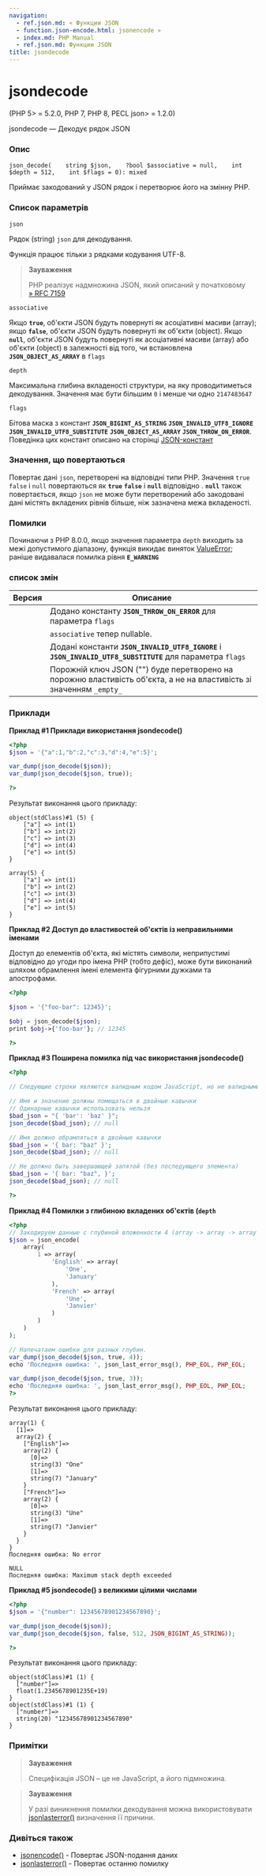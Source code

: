 ```yaml
---
navigation:
  - ref.json.md: « Функции JSON
  - function.json-encode.html: jsonencode »
  - index.md: PHP Manual
  - ref.json.md: Функции JSON
title: jsondecode
---
```

# jsondecode

(PHP 5> = 5.2.0, PHP 7, PHP 8, PECL json> = 1.2.0)

jsondecode — Декодує рядок JSON

### Опис

```methodsynopsis
json_decode(    string $json,    ?bool $associative = null,    int $depth = 512,    int $flags = 0): mixed
```

Приймає закодований у JSON рядок і перетворює його на змінну PHP.

### Список параметрів

`json`

Рядок (string) `json` для декодування.

Функція працює тільки з рядками кодування UTF-8.

> **Зауваження**
> 
> PHP реалізує надмножина JSON, який описаний у початковому [» RFC 7159](http://www.faqs.org/rfcs/rfc7159)

`associative`

Якщо **`true`**, об'єкти JSON будуть повернуті як асоціативні масиви (array); якщо **`false`**, об'єкти JSON будуть повернуті як об'єкти (object). Якщо **`null`**, об'єкти JSON будуть повернуті як асоціативні масиви (array) або об'єкти (object) в залежності від того, чи встановлена **`JSON_OBJECT_AS_ARRAY`** в `flags`

`depth`

Максимальна глибина вкладеності структури, на яку проводитиметься декодування. Значення має бути більшим `0` і менше чи одно `2147483647`

`flags`

Бітова маска з констант **`JSON_BIGINT_AS_STRING`** **`JSON_INVALID_UTF8_IGNORE`** **`JSON_INVALID_UTF8_SUBSTITUTE`** **`JSON_OBJECT_AS_ARRAY`** **`JSON_THROW_ON_ERROR`**. Поведінка цих констант описано на сторінці [JSON-констант](json.constants.md)

### Значення, що повертаються

Повертає дані `json`, перетворені на відповідні типи PHP. Значення `true` `false` і `null` повертаються як **`true`** **`false`** і **`null`** відповідно . **`null`** також повертається, якщо `json` не може бути перетворений або закодовані дані містять вкладених рівнів більше, ніж зазначена межа вкладеності.

### Помилки

Починаючи з PHP 8.0.0, якщо значення параметра `depth` виходить за межі допустимого діапазону, функція викидає виняток [ValueError](class.valueerror.md); раніше видавалася помилка рівня **`E_WARNING`**

### список змін

| Версия | Описание |
| --- | --- |
|  | Додано константу **`JSON_THROW_ON_ERROR`** для параметра `flags` |
|  | `associative` тепер nullable. |
|  | Додані константи **`JSON_INVALID_UTF8_IGNORE`** і **`JSON_INVALID_UTF8_SUBSTITUTE`** для параметра `flags` |
|  | Порожній ключ JSON ("") буде перетворено на порожню властивість об'єкта, а не на властивість зі значенням `_empty_` |

### Приклади

**Приклад #1 Приклади використання **jsondecode()****

```php
<?php
$json = '{"a":1,"b":2,"c":3,"d":4,"e":5}';

var_dump(json_decode($json));
var_dump(json_decode($json, true));

?>
```

Результат виконання цього прикладу:

```
object(stdClass)#1 (5) {
    ["a"] => int(1)
    ["b"] => int(2)
    ["c"] => int(3)
    ["d"] => int(4)
    ["e"] => int(5)
}

array(5) {
    ["a"] => int(1)
    ["b"] => int(2)
    ["c"] => int(3)
    ["d"] => int(4)
    ["e"] => int(5)
}
```

**Приклад #2 Доступ до властивостей об'єктів із неправильними іменами**

Доступ до елементів об'єкта, які містять символи, неприпустимі відповідно до угоди про імена PHP (тобто дефіс), може бути виконаний шляхом обрамлення імені елемента фігурними дужками та апострофами.

```php
<?php

$json = '{"foo-bar": 12345}';

$obj = json_decode($json);
print $obj->{'foo-bar'}; // 12345

?>
```

**Приклад #3 Поширена помилка під час використання **jsondecode()****

```php
<?php

// Следующие строки являются валидным кодом JavaScript, но не валидными JSON-данными

// Имя и значение должны помещаться в двойные кавычки
// Одинарные кавычки использовать нельзя
$bad_json = "{ 'bar': 'baz' }";
json_decode($bad_json); // null

// Имя должно обрамляться в двойные кавычки
$bad_json = '{ bar: "baz" }';
json_decode($bad_json); // null

// Не должно быть завершающей запятой (без последующего элемента)
$bad_json = '{ bar: "baz", }';
json_decode($bad_json); // null

?>
```

**Приклад #4 Помилки з глибиною вкладених об'єктів (`depth`**

```php
<?php
// Закодируем данные с глубиной вложенности 4 (array -> array -> array -> string).
$json = json_encode(
    array(
        1 => array(
            'English' => array(
                'One',
                'January'
            ),
            'French' => array(
                'Une',
                'Janvier'
            )
        )
    )
);

// Напечатаем ошибки для разных глубин.
var_dump(json_decode($json, true, 4));
echo 'Последняя ошибка: ', json_last_error_msg(), PHP_EOL, PHP_EOL;

var_dump(json_decode($json, true, 3));
echo 'Последняя ошибка: ', json_last_error_msg(), PHP_EOL, PHP_EOL;
?>
```

Результат виконання цього прикладу:

```
array(1) {
  [1]=>
  array(2) {
    ["English"]=>
    array(2) {
      [0]=>
      string(3) "One"
      [1]=>
      string(7) "January"
    }
    ["French"]=>
    array(2) {
      [0]=>
      string(3) "Une"
      [1]=>
      string(7) "Janvier"
    }
  }
}
Последняя ошибка: No error

NULL
Последняя ошибка: Maximum stack depth exceeded
```

**Приклад #5 **jsondecode()** з великими цілими числами**

```php
<?php
$json = '{"number": 12345678901234567890}';

var_dump(json_decode($json));
var_dump(json_decode($json, false, 512, JSON_BIGINT_AS_STRING));

?>
```

Результат виконання цього прикладу:

```
object(stdClass)#1 (1) {
  ["number"]=>
  float(1.2345678901235E+19)
}
object(stdClass)#1 (1) {
  ["number"]=>
  string(20) "12345678901234567890"
}
```

### Примітки

> **Зауваження**
> 
> Специфікація JSON – це не JavaScript, а його підмножина.

> **Зауваження**
> 
> У разі виникнення помилки декодування можна використовувати [jsonlasterror()](function.json-last-error.html) визначення її причини.

### Дивіться також

-   [jsonencode()](function.json-encode.html) - Повертає JSON-подання даних
-   [jsonlasterror()](function.json-last-error.html) - Повертає останню помилку
